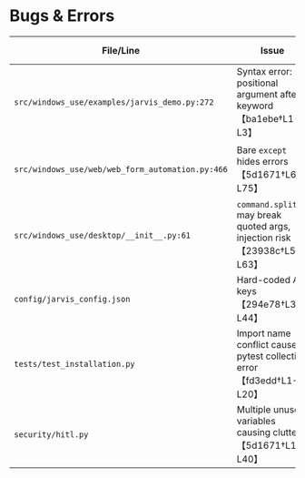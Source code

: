 # Bugs & Errors

| File/Line | Issue | Suggested Fix |
| --- | --- | --- |
| `src/windows_use/examples/jarvis_demo.py:272` | Syntax error: positional argument after keyword【ba1ebe†L1-L3】 | Reorder arguments per Python syntax |
| `src/windows_use/web/web_form_automation.py:466` | Bare `except` hides errors【5d1671†L66-L75】 | Catch `Exception` or specific Playwright errors |
| `src/windows_use/desktop/__init__.py:61` | `command.split()` may break quoted args, injection risk【23938c†L59-L63】 | Use `shlex.split` or pass list to subprocess |
| `config/jarvis_config.json` | Hard-coded API keys【294e78†L31-L44】 | Use env vars and remove from repo |
| `tests/test_installation.py` | Import name conflict causes pytest collection error【fd3edd†L1-L20】 | Rename script or test module |
| `security/hitl.py` | Multiple unused variables causing clutter【5d1671†L1-L40】 | Remove or log variables |
